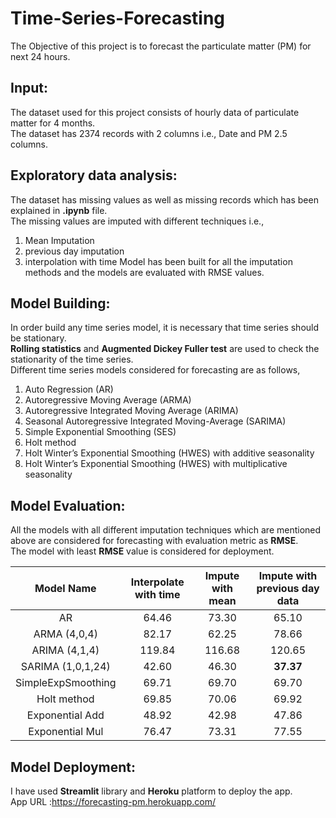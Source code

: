 # Time-Series-Forecasting
The Objective of this project is to forecast the particulate matter (PM) for next 24 hours.
## Input:
The dataset used for this project consists of hourly data of particulate matter for 4 months.\
The dataset has 2374 records with 2 columns i.e., Date and PM 2.5 columns.

## Exploratory data analysis:
The dataset has missing values as well as missing records which has been explained in **.ipynb** file.\
The missing values are imputed with different techniques i.e., 
1) Mean Imputation
2) previous day imputation
3) interpolation with time
Model has been built for all the imputation methods and the models are evaluated with RMSE values.

## Model Building:
In order build any time series model, it is necessary that time series should be stationary.\
**Rolling statistics** and **Augmented Dickey Fuller test** are used to check the stationarity of the time series.\
Different time series models considered for forecasting are as follows,
1) Auto Regression (AR)
2) Autoregressive Moving Average (ARMA)
3) Autoregressive Integrated Moving Average (ARIMA)
4) Seasonal Autoregressive Integrated Moving-Average (SARIMA)
5) Simple Exponential Smoothing (SES)
6) Holt method
7) Holt Winter’s Exponential Smoothing (HWES) with additive seasonality
8) Holt Winter’s Exponential Smoothing (HWES) with multiplicative seasonality

## Model Evaluation:
All the models with all different imputation techniques which are mentioned above are considered for forecasting with evaluation metric as **RMSE**.\
The model with least **RMSE** value is considered for deployment.

| Model Name  | Interpolate with time | Impute with mean | Impute with previous day data |
|:----------------:|:---------------------:|:----------:|:---------:|
|AR                | 64.46   |    73.30   |    65.10  |
|ARMA (4,0,4)      | 82.17   |    62.25   |    78.66|
|ARIMA (4,1,4)     | 119.84  |    116.68   |    120.65  | 
|SARIMA (1,0,1,24) | 42.60   |    46.30    |    **37.37**  |
|SimpleExpSmoothing| 69.71   |    69.70   |    69.70  |
|Holt method       | 69.85   |    70.06  |    69.92  |
|Exponential Add   | 48.92   |    42.98   |    47.86  |
|Exponential Mul   | 76.47   |    73.31    |    77.55  |

## Model Deployment:
I have used **Streamlit** library and **Heroku** platform to deploy the app.\
App URL :https://forecasting-pm.herokuapp.com/
